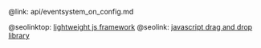 @link: api/eventsystem_on_config.md

@seolinktop: [lightweight js framework](https://webix.com)
@seolink: [javascript drag and drop library](https://webix.com/widget/portlet/)